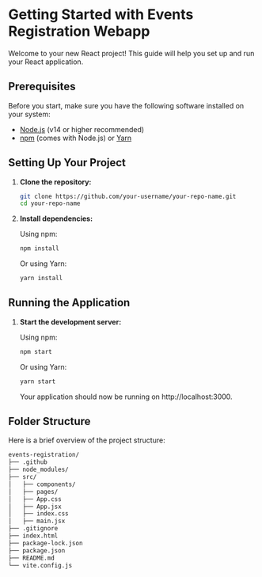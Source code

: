 # Getting Started with Events Registration Webapp

Welcome to your new React project! This guide will help you set up and run your React application.

## Prerequisites

Before you start, make sure you have the following software installed on your system:

- [Node.js](https://nodejs.org/) (v14 or higher recommended)
- [npm](https://www.npmjs.com/) (comes with Node.js) or [Yarn](https://yarnpkg.com/)

## Setting Up Your Project

1. **Clone the repository:**

   ```bash
   git clone https://github.com/your-username/your-repo-name.git
   cd your-repo-name

2. **Install dependencies:**

   Using npm:

   ```bash
   npm install
   ```

   Or using Yarn:

   ```bash
   yarn install
   ```

## Running the Application

1. **Start the development server:**
  
      Using npm:

      ```bash
      npm start
      ```
    
      Or using Yarn:
    
      ```bash
      yarn start
      ```
      Your application should now be running on http://localhost:3000.

## Folder Structure

Here is a brief overview of the project structure:

```bash
events-registration/
├── .github
├── node_modules/
├── src/
│   ├── components/
│   ├── pages/
│   ├── App.css
│   ├── App.jsx
│   ├── index.css
│   ├── main.jsx
├── .gitignore
├── index.html
├── package-lock.json
├── package.json
├── README.md
└── vite.config.js

```
















      
